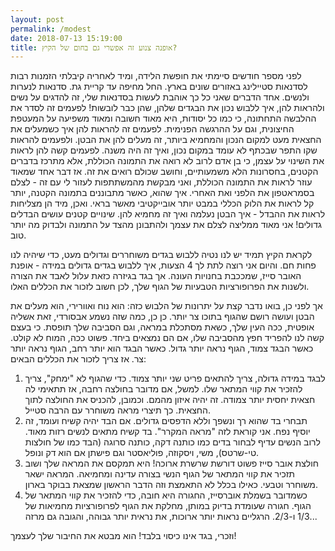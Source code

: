 ```yaml
---
layout: post
permalink: /modest
date: 2018-07-13 15:19:00
title: אופנה צנוע זה אפשרי גם בחום של הקיץ?
---
```


לפני מספר חודשים סיימתי את חופשת הלידה, ומיד לאחריה קיבלתי הזמנות רבות לסדנאות סטיילינג באזורים שונים בארץ. החל מחיפה עד קריית גת. סדנאות לנערות ולנשים. אחד הדברים שאני כל כך אוהבת לעשות בסדנאות שלי, זה להדגים על נשים ולהראות להן, איך ללבוש נכון את הבגדים שלהן, שהן כבר לובשות! לפעמים זה לסדר את ההלבשה התחתונה, כי כמו כל יסודות, היא מאוד חשובה ומאוד משפיעה על המעטפת החיצונית, וגם על ההרגשה הפנימית. לפעמים זה להראות להן איך כשמעלים את החצאית מעט למקום הנכון והמחמיא ביותר, זה מעלים להן את הבטן. ולפעמים להראות שקו התפר שבכתף לא עומד במקום נכון, ואיך זה היה משנה.
לפעמים קשה להן לראות את השינוי על עצמן, כי בן אדם לרוב לא רואה את התמונה הכוללת, אלא מתרכז בדברים הקטנים, בחסרונות הלא משמעותיים, וחושב שכולם רואים את זה. אז דבר אחד שמאוד עוזר לראות את התמונה הכוללת, ואני מבקשת מהמשתתפות לעזור לי עם זה - לצלם בסמראטפון את הלפני ואת האחרי. איך שהוא, כאשר מתבוננים בתמונה הקטנה, יותר קל לראות את הלוק הכללי במבט יותר אובייקטיבי מאשר בראי. ואכן, מיד הן מצליחות לראות את ההבדל - איך הבטן נעלמה ואיך זה מחמיא להן.
שינויים קטנים עושים הבדלים גדולים!
אני מאוד ממליצה לצלם את עצמך ולהתבונן מהצד על התמונה ולבדוק מה יותר טוב.

לקראת הקיץ תמיד יש לנו נטיה ללבוש בגדים משוחררים וגדולים מעט, כדי שיהיה לנו פחות חם. והיום אני רוצה לתת לך 4 הצעות, איך ללבוש בגדים גדולים במידה - אופנת האובר סייז, שמככבת בחנויות העונה. אך בגד בגיזרה כזאת עלול לאבד את הצורה ולשנות את הפרופורציות הטבעיות של הגוף שלך, לכן חשוב לזכור את הכללים האלו.

אך לפני כן, בואו נדבר קצת על יתרונות של הלבוש כזה: הוא נוח ואוורירי, הוא מעלים את הבטן ועושה רושם שהגוף בתוכו צר יותר. כן כן, כמה שזה נשמע אבסורדי,  זאת אשליה אופטית, ככה העין שלך, כשאת מסתכלת במראה, וגם הסביבה שלך תופסת. כי בעצם קשה לנו להפריד חפץ מהסביבה שלו, אם הם נמצאים ביחד. פשוט ככה, המוח לא קולט. כאשר הבגד צמוד, הגוף נראה יותר גדול. כאשר הבגד הוא יותר רחב, הגוף נראה יותר צר. אז צריך לזכור את הכללים הבאים:

1. לבגד במידה גדולה, צריך להתאים פריט שני יותר צמוד. כדי שהגוף לא "ימחק", צריך להזכיר את קווי המתאר שלו. למשל, אם מדובר בחולצה רחבה, אז תתאימי לה חצאית יחסית יותר צמודה. זה יהיה איזון מהמם.
וכמובן, להכניס את החולצה לתוך החצאית. כך תיצרי מראה משוחרר עם הרבה סטייל.
2. תבחרי בד שהוא רך ונשפך וללא הדפסים גדולים. אם הבד יהיה קשיח ועומד, זה יוסיף נפח. אני קוראת לזה "מראה המקרר". בד קשיח מתאים לנשים רזות מאוד. לרוב הנשים עדיף לבחור בדים כמו כותנה דקה, כותנה סרוגה (הבד כמו של חולצות טי-שרטס), משי, ויסקוזה, פוליאסטר וגם פישתן אם הוא דק ונופל.
3. חולצת אובר סייז פשוט דורשת שרשרת ארוכה! היא תמקסם את המראה שלך ושוב תזכיר את קווי המתאר של הגוף הנשי בצורה עדינה ומחמיאה. המראה ישאר משוחרר וטבעי. כאילו בכלל לא התאמצת וזה הדבר הראשון שמצאת בבוקר בארון.
4. כשמדובר בשמלת אוברסייז, החגורה היא חובה,  כדי להזכיר את קווי המתאר של הגוף. חגורה שעומדת בדיוק במותן, מחלקת את הגוף לפרופורציות מחמיאות של 1/3 ו-2/3. הרגליים נראות יותר ארוכות, את נראית יותר גבוהה, והגובה גם מרזה...

וזכרי, בגד אינו כיסוי בלבד! הוא מבטא את החיבור שלך לעצמך!
